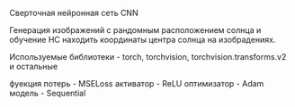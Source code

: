 Сверточная нейронная сеть CNN

Генерация изображений с рандомным расположением солнца и обучение НС находить координаты центра солнца на изобрадениях.

Используемые библиотеки - torch, torchvision, torchvision.transforms.v2 и остальные

фуекция потерь - MSELoss
активатор - ReLU
оптимизатор - Adam 
модель - Sequential
